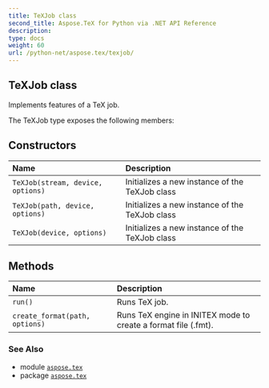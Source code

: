 ```yaml
---
title: TeXJob class
second_title: Aspose.TeX for Python via .NET API Reference
description: 
type: docs
weight: 60
url: /python-net/aspose.tex/texjob/
---
```


## TeXJob class

Implements features of a TeX job.



The TeXJob type exposes the following members:
## Constructors
| Name | Description |
| :- | :- |
| `TeXJob(stream, device, options)` | Initializes a new instance of the TeXJob class |
| `TeXJob(path, device, options)` | Initializes a new instance of the TeXJob class |
| `TeXJob(device, options)` | Initializes a new instance of the TeXJob class |
## Methods
| Name | Description |
| :- | :- |
| `run()` | Runs TeX job. |
| `create_format(path, options)` | Runs TeX engine in INITEX mode to create a format file (.fmt). |

### See Also

* module [`aspose.tex`](/tex/python-net/aspose.tex/)
* package [`aspose.tex`](/tex/python-net/)

